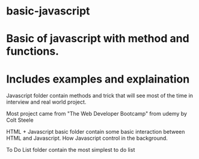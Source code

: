 # basic-javascript
# Basic of javascript with method and functions.
# Includes examples and explaination 


Javascript folder contain methods and trick that will see most of the time in interview and real world project.

Most project came from "The Web Developer Bootcamp" from udemy by Colt Steele

HTML + Javascript basic folder contain some basic interaction between HTML and Javascript. How Javascript control in the background.

To Do List folder contain the most simplest to do list 